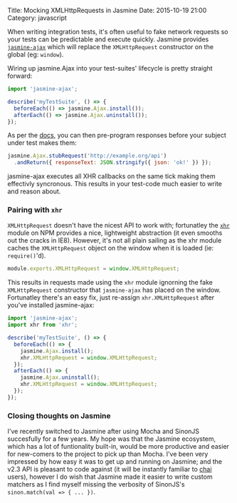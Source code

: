Title: Mocking XMLHttpRequests in Jasmine
Date: 2015-10-19 21:00
Category: javascript

When writing integration tests, it's often useful to fake network requests so your tests can be predictable and execute quickly.  Jasmine provides [`jasmine-ajax`](https://github.com/jasmine/jasmine-ajax) which will replace the `XMLHttpRequest` constructor on the global (eg: `window`).

Wiring up jasmine.Ajax into your test-suites' lifecycle is pretty straight forward:

```javascript
import 'jasmine-ajax';

describe('myTestSuite', () => {
  beforeEach(() => jasmine.Ajax.install());
  afterEach(() => jasmine.Ajax.uninstall());
});
```

As per the [docs](http://jasmine.github.io/2.0/ajax.html), you can then pre-program responses before your subject under test makes them:

```javascript
jasmine.Ajax.stubRequest('http://example.org/api')
  .andReturn({ responseText: JSON.stringify({ json: 'ok!' }) });
```

jasmine-ajax executes all XHR callbacks on the same tick making them effectivly syncronous.  This results in your test-code much easier to write and reason about.

### Pairing with `xhr`
`XMLHttpRequest` doesn't have the nicest API to work with; fortunatley the [`xhr`](https://github.com/Raynos/xhr) module on NPM provides a nice, lightweight abstraction (it even smooths out the cracks in IE8).  However, it's not all plain sailing as the xhr module caches the `XMLHttpRequest` object on the window when it is loaded (ie: `require()`'d).

```javascript
module.exports.XMLHttpRequest = window.XMLHttpRequest;
```

This results in requests made using the `xhr` module ignorning the fake `XMLHttpRequest` constructor that `jasmine-ajax` has placed on the window.  Fortunatley there's an easy fix, just re-assign `xhr.XMLHttpRequest` after you've installed jasmine-ajax:

```javascript
import 'jasmine-ajax';
import xhr from 'xhr';

describe('myTestSuite', () => {
  beforeEach(() => {
    jasmine.Ajax.install();
    xhr.XMLHttpRequest = window.XMLHttpRequest;
  });
  afterEach(() => {
    jasmine.Ajax.uninstall();
    xhr.XMLHttpRequest = window.XMLHttpRequest;
  });
});
```

### Closing thoughts on Jasmine
I've recently switched to Jasmine after using Mocha and SinonJS succesfully for a few years.  My hope was that the Jasmine ecosystem, which has a lot of funtionality built-in, would be more productive and easier for new-comers to the project to pick up than Mocha.  I've been very impressed by how easy it was to get up and running on Jasmine; and the v2.3 API is pleasant to code against (it will be instantly familiar to [chai](http://chaijs.com/guide/installation/) users), however I do wish that Jasmine made it easier to write custom matchers as I find myself missing the verbosity of SinonJS's `sinon.match(val => { ... })`.
